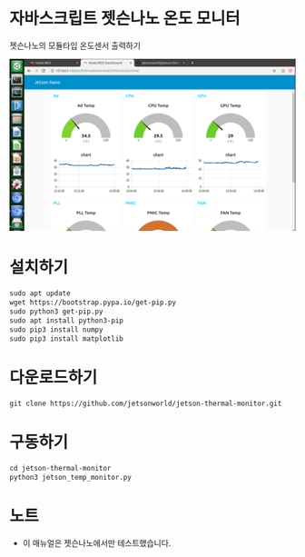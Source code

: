 # 자바스크립트 젯슨나노 온도 모니터

젯슨나노의 모듈타입 온도센서 출력하기

<img src="./javascript_temp_monitor.png" alt="Screenshot" title="Screenshot">

# 설치하기
```
sudo apt update
wget https://bootstrap.pypa.io/get-pip.py
sudo python3 get-pip.py
sudo apt install python3-pip
sudo pip3 install numpy
sudo pip3 install matplotlib
```

# 다운로드하기
```
git clone https://github.com/jetsonworld/jetson-thermal-monitor.git
```

# 구동하기
```
cd jetson-thermal-monitor
python3 jetson_temp_monitor.py
```

# 노트
- 이 매뉴얼은 젯슨나노에서만 테스트했습니다.
